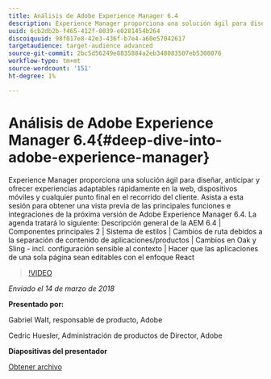 ```yaml
---
title: Análisis de Adobe Experience Manager 6.4
description: Experience Manager proporciona una solución ágil para diseñar, anticipar y ofrecer experiencias adaptables rápidamente en la web, dispositivos móviles y cualquier punto final en el recorrido del cliente. Asista a esta sesión para obtener una vista previa de las funciones e integraciones clave de la próxima versión de Adobe Experience Manager 6.4.
uuid: 6cb2db2b-f465-412f-8039-e0281454b264
discoiquuid: 98f017e8-42e3-436f-b7e4-a60e57042617
targetaudience: target-audience advanced
source-git-commit: 2bc5d56249e8835884a2eb348083507eb5308076
workflow-type: tm+mt
source-wordcount: '151'
ht-degree: 1%

---
```



# Análisis de Adobe Experience Manager 6.4{#deep-dive-into-adobe-experience-manager}

Experience Manager proporciona una solución ágil para diseñar, anticipar y ofrecer experiencias adaptables rápidamente en la web, dispositivos móviles y cualquier punto final en el recorrido del cliente. Asista a esta sesión para obtener una vista previa de las principales funciones e integraciones de la próxima versión de Adobe Experience Manager 6.4. La agenda tratará lo siguiente: Descripción general de la AEM 6.4 | Componentes principales 2 | Sistema de estilos | Cambios de ruta debidos a la separación de contenido de aplicaciones/productos | Cambios en Oak y Sling - incl. configuración sensible al contexto | Hacer que las aplicaciones de una sola página sean editables con el enfoque React

>[!VIDEO](https://video.tv.adobe.com/v/21749/?quality=9)

*Enviado el 14 de marzo de 2018*

**Presentado por:**

Gabriel Walt, responsable de producto, Adobe

Cedric Huesler, Administración de productos de Director, Adobe

**Diapositivas del presentador**

[Obtener archivo](assets/aem64-developerupdate31418.pdf)

<!--
[Get back to the Overview](https://helpx.adobe.com/experience-manager/kt/eseminars/gems/aem-index.html)
-->
